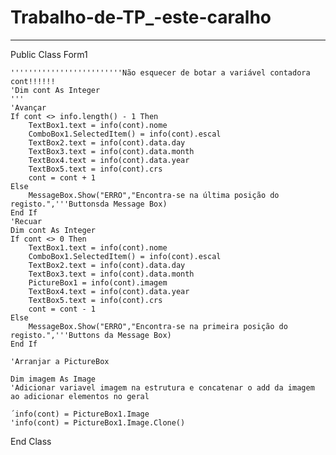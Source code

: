 # Trabalho-de-TP_-este-caralho
----
Public Class Form1

    '''''''''''''''''''''''''Não esquecer de botar a variável contadora cont!!!!!!
    'Dim cont As Integer
    '''
    'Avançar
    If cont <> info.length() - 1 Then
        TextBox1.text = info(cont).nome
        ComboBox1.SelectedItem() = info(cont).escal
        TextBox2.text = info(cont).data.day
        TextBox3.text = info(cont).data.month
        TextBox4.text = info(cont).data.year
        TextBox5.text = info(cont).crs
        cont = cont + 1
    Else
        MessageBox.Show("ERRO","Encontra-se na última posição do registo.",'''Buttonsda Message Box)
    End If
    'Recuar
    Dim cont As Integer
    If cont <> 0 Then
        TextBox1.text = info(cont).nome
        ComboBox1.SelectedItem() = info(cont).escal
        TextBox2.text = info(cont).data.day
        TextBox3.text = info(cont).data.month
        PictureBox1 = info(cont).imagem
        TextBox4.text = info(cont).data.year
        TextBox5.text = info(cont).crs
        cont = cont - 1
    Else
        MessageBox.Show("ERRO","Encontra-se na primeira posição do registo.",'''Buttons da Message Box)
    End If

    'Arranjar a PictureBox

    Dim imagem As Image
    'Adicionar variavel imagem na estrutura e concatenar o add da imagem ao adicionar elementos no geral
    
    ´info(cont) = PictureBox1.Image
    'info(cont) = PictureBox1.Image.Clone()

End Class
